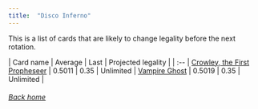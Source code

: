```yaml
---
title:  "Disco Inferno"
---
```


This is a list of cards that are likely to change legality before the next rotation.

| Card name | Average | Last | Projected legality |
| :-- |
[Crowley, the First Propheseer](https://db.ygoprodeck.com/card/?search=Crowley,%20the%20First%20Propheseer) | 0.5011 | 0.35 | Unlimited |
[Vampire Ghost](https://db.ygoprodeck.com/card/?search=Vampire%20Ghost) | 0.5019 | 0.35 | Unlimited |

###### [Back home](index)